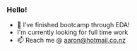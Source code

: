 ### Hello!
- 🌱 I’ve finished bootcamp through EDA!
- I'm currently looking for full time work
- 📫 Reach me @ aaron@hotmail.co.nz
<!-- 
[![Top Langs](https://github-readme-stats.vercel.app/api/top-langs/?username=cherrycrush)](https://github.com/anuraghazra/github-readme-stats) -->


<!--
**cherrycrush/cherrycrush** is a ✨ _special_ ✨ repository because its `README.md` (this file) appears on your GitHub profile.

Here are some ideas to get you started:

- 🔭 I’m currently working on ...
- 🌱 I’m currently learning ...
- 👯 I’m looking to collaborate on ...
- 🤔 I’m looking for help with ...
- 💬 Ask me about ...
- 📫 How to reach me: ...
- 😄 Pronouns: ...
- ⚡ Fun fact: ...
-->

<!--[![Aarons's GitHub stats](https://github-readme-stats.vercel.app/api?username=cherrycrush&count_private=true&theme=gruvbox)](https://github.com/anuraghazra/github-readme-stats)-->
